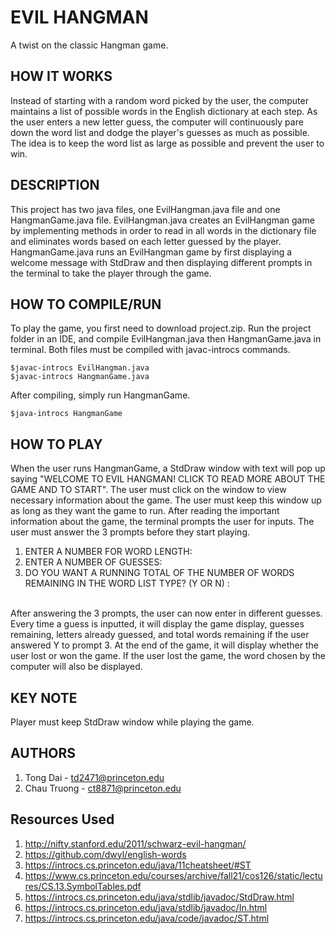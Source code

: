 # EVIL HANGMAN
A twist on the classic Hangman game. 

## HOW IT WORKS
Instead of starting with a random word picked by the user, the computer maintains a list of possible words in the English dictionary at each step. As the user enters a new letter guess, the computer will continuously pare down the word list and dodge the player's guesses as much as possible. The idea is to keep the word list as large as possible and prevent the user to win.


## DESCRIPTION
This project has two java files, one EvilHangman.java file and one HangmanGame.java file. EvilHangman.java creates an EvilHangman game by implementing methods in order to read in all words in the dictionary file and eliminates words based on each letter guessed by the player. HangmanGame.java runs an EvilHangman game by first displaying a welcome message with StdDraw and then displaying different prompts in the terminal to take the player through the game. 

## HOW TO COMPILE/RUN
To play the game, you first need to download project.zip. Run the project folder in an IDE, and compile EvilHangman.java then HangmanGame.java in terminal. Both files must be compiled with javac-introcs commands.
```
$javac-introcs EvilHangman.java 
$javac-introcs HangmanGame.java
```
After compiling, simply run HangmanGame.
```
$java-introcs HangmanGame
```

## HOW TO PLAY
When the user runs HangmanGame, a StdDraw window with text will pop up saying "WELCOME TO EVIL HANGMAN! CLICK TO READ MORE ABOUT THE GAME AND
TO START". The user must click on the window to view necessary information about the game. The user must keep this window up as long as they want the game to run. After reading the important information about the game, the terminal prompts the user for inputs. The user must answer the 3 prompts before they start playing.
1. ENTER A NUMBER FOR WORD LENGTH:
2. ENTER A NUMBER OF GUESSES:
3. DO YOU WANT A RUNNING TOTAL OF THE NUMBER OF WORDS REMAINING IN THE WORD LIST TYPE? (Y OR N) :
<br />
After answering the 3 prompts, the user can now enter in different guesses. Every time a guess is inputted, it will display the game display, guesses remaining, letters already guessed, and total words remaining if the user answered Y to prompt 3. At the end of the game, it will display whether the user lost or won the game. If the user lost the game, the word chosen by the computer will also be displayed. 

## KEY NOTE
Player must keep StdDraw window while playing the game.

## AUTHORS
1. Tong Dai - td2471@princeton.edu
2. Chau Truong - ct8871@princeton.edu

## Resources Used
1. http://nifty.stanford.edu/2011/schwarz-evil-hangman/
2. https://github.com/dwyl/english-words
3. https://introcs.cs.princeton.edu/java/11cheatsheet/#ST
4. https://www.cs.princeton.edu/courses/archive/fall21/cos126/static/lectures/CS.13.SymbolTables.pdf
5. https://introcs.cs.princeton.edu/java/stdlib/javadoc/StdDraw.html
6. https://introcs.cs.princeton.edu/java/stdlib/javadoc/In.html
7. https://introcs.cs.princeton.edu/java/code/javadoc/ST.html
